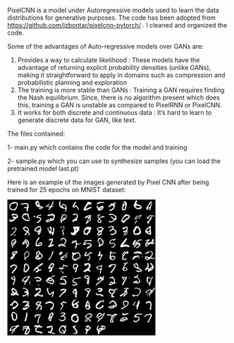 PixelCNN is a model under Autoregressive models used to learn the data distributions for generative purposes.
The code has been adopted from https://github.com/jzbontar/pixelcnn-pytorch/ . I cleaned and organized the code.

Some of the advantages of Auto-regressive models over GANs are:
1. Provides a way to calculate likelihood : These models have the advantage of returning explicit probability densities (unlike GANs), making it straightforward to apply in domains such as compression and probabilistic planning and exploration
2. The training is more stable than GANs : Training a GAN requires finding the Nash equilibrium. Since, there is no algorithm present which does this, training a GAN is unstable as compared to PixelRNN or PixelCNN.
3. It works for both discrete and continuous data : It’s hard to learn to generate discrete data for GAN, like text.

The files contained: 

1- main.py which contains the code for the model and training 

2- sample.py which you can use to synthesize samples (you can load the pretrained model last.pt)


Here is an example of the images generated by Pixel CNN after being trained for 25 epochs on MNIST dataset:

![](example.png)

